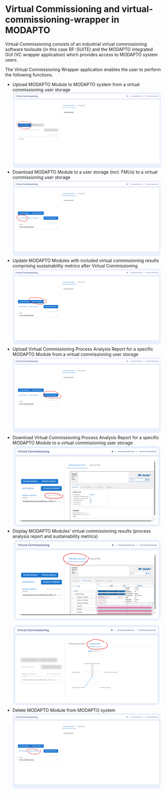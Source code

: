 # Virtual Commissioning and virtual-commissioning-wrapper in MODAPTO

Virtual Commissioning consists of an industrial virtual commissioning software toolsuite (in this case RF::SUITE) and the MODAPTO integrated GUI (VC wrapper application) which provides access to MODAPTO system users.

The Virtual Commissioning Wrapper application enables the user to perform the following functions.

- Upload MODAPTO Module to MODAPTO system from a virtual commissioning user storage
![Upload MODAPTO Module](images/VC_UploadModule.png)
- Download MODAPTO Module to a user storage (incl. FMUs) to a virtual commissioning user storage
![Download MODAPTO Module](images/VC_DownloadModule.png)
- Update MODAPTO Modules with included virtual commissioning results comprising sustainability metrics after Virtual Commissioning
![Update MODAPTO Module](images/VC_UpdateModule.png)
- Upload Virtual Commissioning Process Analysis Report for a specific MODAPTO Module from a virtual commissioning user storage
![Upload PA](images/VC_UploadPAReport.png)
- Download Virtual Commissioning Process Analysis Report for a specific MODAPTO Module to a virtual commissioning user storage
![Download PA](images/VC_DownloadPAReport.png)
- Display MODAPTO Modules’ virtual commissioning results (process analysis report and sustainability metrics)
![Display VC results](images/VC_PAResult.png)
![Display VC results](images/VC_Result.png)
- Delete MODAPTO Module from MODAPTO system
![Delete MODAPTO Module](images/VC_RemoveModule.png)
